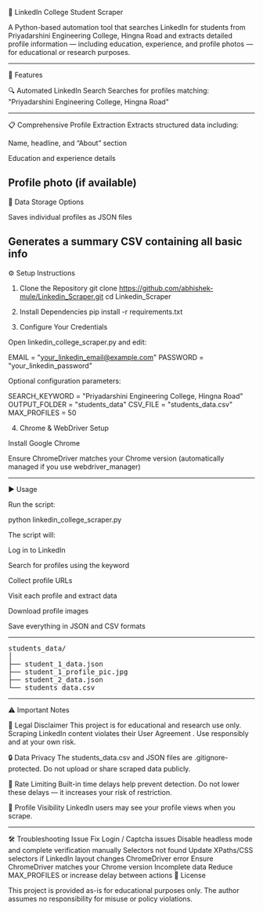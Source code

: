 🚀 LinkedIn College Student Scraper

A Python-based automation tool that searches LinkedIn for students from Priyadarshini Engineering College, Hingna Road and extracts detailed profile information — including education, experience, and profile photos — for educational or research purposes.

---

🧩 Features

🔍 Automated LinkedIn Search
Searches for profiles matching:
"Priyadarshini Engineering College, Hingna Road"

---

📋 Comprehensive Profile Extraction
Extracts structured data including:

Name, headline, and “About” section

Education and experience details

Profile photo (if available)
---

💾 Data Storage Options

Saves individual profiles as JSON files

Generates a summary CSV containing all basic info
---


⚙️ Setup Instructions
1. Clone the Repository
git clone https://github.com/abhishek-mule/Linkedin_Scraper.git
cd Linkedin_Scraper

2. Install Dependencies
pip install -r requirements.txt

3. Configure Your Credentials

Open linkedin_college_scraper.py and edit:

EMAIL = "your_linkedin_email@example.com"
PASSWORD = "your_linkedin_password"


Optional configuration parameters:

SEARCH_KEYWORD = "Priyadarshini Engineering College, Hingna Road"
OUTPUT_FOLDER = "students_data"
CSV_FILE = "students_data.csv"
MAX_PROFILES = 50

4. Chrome & WebDriver Setup

Install Google Chrome

Ensure ChromeDriver matches your Chrome version
(automatically managed if you use webdriver_manager)

---

▶️ Usage

Run the script:

python linkedin_college_scraper.py


The script will:

Log in to LinkedIn

Search for profiles using the keyword

Collect profile URLs

Visit each profile and extract data

Download profile images

Save everything in JSON and CSV formats



---

<pre>
students_data/
│
├── student_1_data.json
├── student_1_profile_pic.jpg
├── student_2_data.json
└── students_data.csv
</pre>




---
⚠️ Important Notes

🚫 Legal Disclaimer
This project is for educational and research use only.
Scraping LinkedIn content violates their User Agreement
.
Use responsibly and at your own risk.

🔒 Data Privacy
The students_data.csv and JSON files are .gitignore-protected.
Do not upload or share scraped data publicly.

🐢 Rate Limiting
Built-in time delays help prevent detection.
Do not lower these delays — it increases your risk of restriction.

👀 Profile Visibility
LinkedIn users may see your profile views when you scrape.



---

🛠 Troubleshooting
Issue	Fix
Login / Captcha issues	Disable headless mode and complete verification manually
Selectors not found	Update XPaths/CSS selectors if LinkedIn layout changes
ChromeDriver error	Ensure ChromeDriver matches your Chrome version
Incomplete data	Reduce MAX_PROFILES or increase delay between actions
📜 License

This project is provided as-is for educational purposes only.
The author assumes no responsibility for misuse or policy violations.


